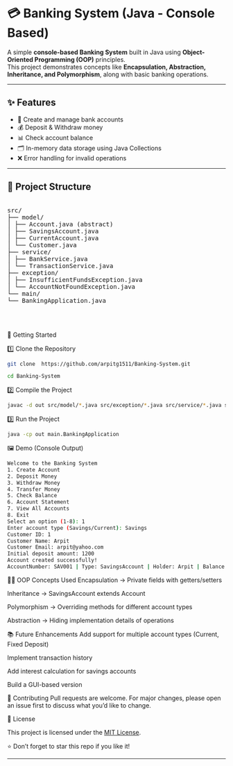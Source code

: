 # 💳 Banking System (Java - Console Based)

A simple **console-based Banking System** built in Java using **Object-Oriented Programming (OOP)** principles.  
This project demonstrates concepts like **Encapsulation, Abstraction, Inheritance, and Polymorphism**, along with basic banking operations.

---

## ✨ Features
- 🏦 Create and manage bank accounts  
- 💰 Deposit & Withdraw money  
- 📊 Check account balance  
- 🗂️ In-memory data storage using Java Collections  
- ❌ Error handling for invalid operations  

---

## 📂 Project Structure

<pre>

src/
├── model/
│ ├── Account.java (abstract)
│ ├── SavingsAccount.java
│ ├── CurrentAccount.java
│ └── Customer.java
├── service/
│ ├── BankService.java
│ └── TransactionService.java
├── exception/
│ ├── InsufficientFundsException.java
│ └── AccountNotFoundException.java
└── main/
└── BankingApplication.java
        
        

</pre>


🚀 Getting Started

1️⃣ Clone the Repository

```bash
git clone  https://github.com/arpitg1511/Banking-System.git

cd Banking-System
```

2️⃣ Compile the Project

```bash
javac -d out src/model/*.java src/exception/*.java src/service/*.java src/main/*.java
```

3️⃣ Run the Project

```bash
java -cp out main.BankingApplication
```

🖼️ Demo (Console Output)

```bash
Welcome to the Banking System
1. Create Account
2. Deposit Money
3. Withdraw Money
4. Transfer Money
5. Check Balance
6. Account Statement
7. View All Accounts
8. Exit
Select an option (1-8): 1
Enter account type (Savings/Current): Savings
Customer ID: 1
Customer Name: Arpit
Customer Email: arpit@yahoo.com
Initial deposit amount: 1200
Account created successfully!
AccountNumber: SAV001 | Type: SavingsAccount | Holder: Arpit | Balance: 1200.00
```


🧑‍💻 OOP Concepts Used
Encapsulation → Private fields with getters/setters

Inheritance → SavingsAccount extends Account

Polymorphism → Overriding methods for different account types

Abstraction → Hiding implementation details of operations



📚 Future Enhancements
Add support for multiple account types (Current, Fixed Deposit)

Implement transaction history

Add interest calculation for savings accounts

Build a GUI-based version

🤝 Contributing
Pull requests are welcome. For major changes, please open an issue first to discuss what you’d like to change.

📜 License

This project is licensed under the [MIT License](LICENSE).


⭐ Don’t forget to star this repo if you like it!



---

